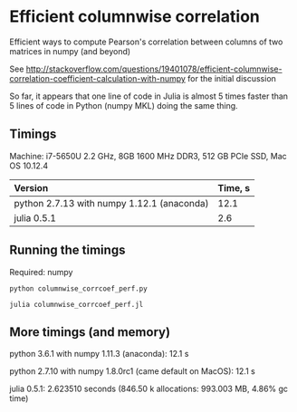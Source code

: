 # Efficient columnwise correlation

Efficient ways to compute Pearson's correlation between columns of two matrices in numpy (and beyond)

See http://stackoverflow.com/questions/19401078/efficient-columnwise-correlation-coefficient-calculation-with-numpy for the initial discussion

So far, it appears that one line of code in Julia is almost 5 times faster than 5 lines of code in Python (numpy MKL) doing the same thing.

## Timings

Machine: i7-5650U 2.2 GHz, 8GB 1600 MHz DDR3, 512 GB PCIe SSD, Mac OS 10.12.4

| Version                                     | Time, s |
|:------------------------------------------- |:------- |
| python 2.7.13 with numpy 1.12.1 (anaconda)  | 12.1    | 
| julia 0.5.1                                 | 2.6     |

## Running the timings

Required: numpy

```python columnwise_corrcoef_perf.py```

```julia columnwise_corrcoef_perf.jl```

## More timings (and memory)

python 3.6.1 with numpy 1.11.3 (anaconda): 12.1 s

python 2.7.10 with numpy 1.8.0rc1 (came default on MacOS): 12.1 s

julia 0.5.1: 2.623510 seconds (846.50 k allocations: 993.003 MB, 4.86% gc time)